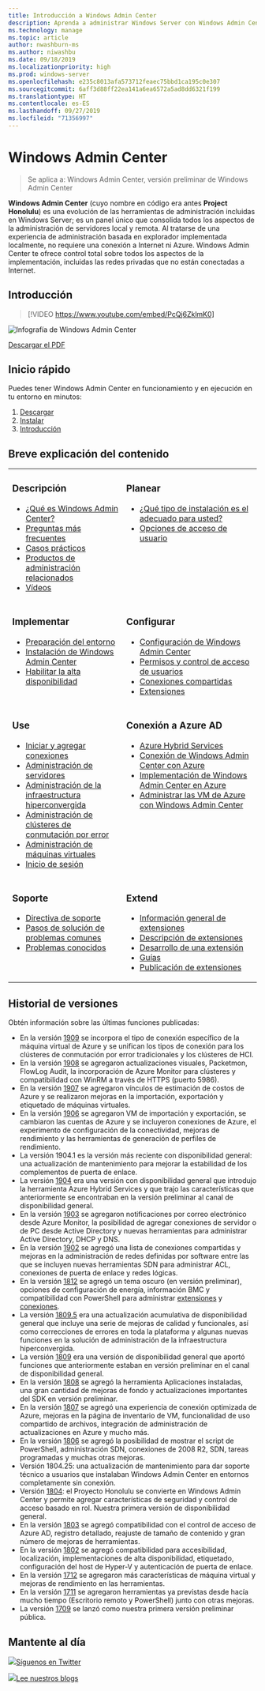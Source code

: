 ```yaml
---
title: Introducción a Windows Admin Center
description: Aprenda a administrar Windows Server con Windows Admin Center (Proyecto Honolulu)
ms.technology: manage
ms.topic: article
author: nwashburn-ms
ms.author: niwashbu
ms.date: 09/18/2019
ms.localizationpriority: high
ms.prod: windows-server
ms.openlocfilehash: e235c8013afa573712feaec75bbd1ca195c0e307
ms.sourcegitcommit: 6aff3d88ff22ea141a6ea6572a5ad8dd6321f199
ms.translationtype: HT
ms.contentlocale: es-ES
ms.lasthandoff: 09/27/2019
ms.locfileid: "71356997"
---
```

# <a name="windows-admin-center"></a>Windows Admin Center

> Se aplica a: Windows Admin Center, versión preliminar de Windows Admin Center

**Windows Admin Center** (cuyo nombre en código era antes **Project Honolulu**) es una evolución de las herramientas de administración incluidas en Windows Server; es un panel único que consolida todos los aspectos de la administración de servidores local y remota. Al tratarse de una experiencia de administración basada en explorador implementada localmente, no requiere una conexión a Internet ni Azure. Windows Admin Center te ofrece control total sobre todos los aspectos de la implementación, incluidas las redes privadas que no están conectadas a Internet.

## <a name="introduction"></a>Introducción

>[!VIDEO https://www.youtube.com/embed/PcQj6ZklmK0]

![Infografía de Windows Admin Center](media/WAC1809Poster_thumb.PNG)

[Descargar el PDF](https://github.com/MicrosoftDocs/windowsserverdocs/raw/master/WindowsServerDocs/manage/windows-admin-center/media/WindowsAdminCenter1809Poster.pdf)

## <a name="quick-start"></a>Inicio rápido

Puedes tener Windows Admin Center en funcionamiento y en ejecución en tu entorno en minutos:

1. [Descargar](https://aka.ms/windowsadmincenter)
2. [Instalar](deploy/install.md)
3. [Introducción](use/get-started.md)

## <a name="contents-at-a-glance"></a>Breve explicación del contenido

<table>
    <tr></tr>
    <tr>
        <td style="vertical-align: top;">
            <h3>Descripción</h3>
            <ul>
            <li><a href="understand/what-is.md">¿Qué es Windows Admin Center?</a>
            <li><a href="understand/faq.md">Preguntas más frecuentes</a>
            <li><a href="understand/case-studies.md">Casos prácticos</a>
            <li><a href="understand/related-management.md">Productos de administración relacionados</a>
            <li><a href="understand/videos.md">Vídeos</a>
            </ul>
        </td>
        <td style="vertical-align: top;">
            <h3>Planear</h3>
            <ul>
            <li><a href="plan/installation-options.md">¿Qué tipo de instalación es el adecuado para usted?</a>
            <li><a href="plan/user-access-options.md">Opciones de acceso de usuario</a>
            <br>
            </ul>
        </td>
    </tr>
    <tr>
        <td style="vertical-align: top;">
            <h3>Implementar</h3>
            <ul>
            <li><a href="deploy/prepare-environment.md">Preparación del entorno</a>
            <li><a href="deploy/install.md">Instalación de Windows Admin Center</a>
            <li><a href="deploy/high-availability.md">Habilitar la alta disponibilidad</a>
         </ul>
        </td>
        <td style="vertical-align: top;">
            <h3>Configurar</h3>
            <ul>
            <li><a href="configure/settings.md">Configuración de Windows Admin Center</a>
            <li><a href="configure/user-access-control.md">Permisos y control de acceso de usuarios</a>
            <li><a href="configure/shared-connections.md">Conexiones compartidas</a>
            <li><a href="configure/using-extensions.md">Extensiones</a>
            </ul>
        </td>
    </tr>
    <tr>
        <td style="vertical-align: top;">
            <h3>Use</h3>
            <ul>
            <li><a href="use/get-started.md">Iniciar y agregar conexiones</a>
            <li><a href="use/manage-servers.md">Administración de servidores</a>
            <li><a href="use/manage-hyper-converged.md">Administración de la infraestructura hiperconvergida</a>
            <li><a href="use/manage-failover-clusters.md">Administración de clústeres de conmutación por error</a>
            <li><a href="use/manage-virtual-machines.md">Administración de máquinas virtuales</a>
            <li><a href="use/logging.md">Inicio de sesión</a>
            </ul>
        </td>
        <td style="vertical-align: top;">
            <h3>Conexión a Azure AD</h3>
            <ul>
            <li><a href="azure/index.md">Azure Hybrid Services</a></li>
            <li><a href="azure/azure-integration.md">Conexión de Windows Admin Center con Azure</a></li>
            <li><a href="azure/deploy-wac-in-azure.md">Implementación de Windows Admin Center en Azure</a></li>
            <li><a href="azure/manage-azure-vms.md">Administrar las VM de Azure con Windows Admin Center</a></li>
            </ul>
        </td>
    </tr>
    <tr>
            <td style="vertical-align: top;">
            <h3>Soporte</h3>
            <ul>
            <li><a href="support/index.md">Directiva de soporte</a>
            <li><a href="support/troubleshooting.md">Pasos de solución de problemas comunes</a>
            <li><a href="support/known-issues.md">Problemas conocidos</a>
            </ul>
        </td>
            <td style="vertical-align: top;">
            <h3>Extend</h3>
            <ul>
            <li><a href="extend/extensibility-overview.md">Información general de extensiones</a>
            <li><a href="extend/understand-extensions.md">Descripción de extensiones</a>
            <li><a href="extend/developing-extensions.md">Desarrollo de una extensión</a>
            <li><a href="extend/publish-extensions.md">Guías</a>
            <li><a href="extend/publish-extensions.md">Publicación de extensiones</a>
            </ul>
        </td>
    </tr>

</table>

## <a name="release-history"></a>Historial de versiones

Obtén información sobre las últimas funciones publicadas:

- En la versión [1909](https://aka.ms/wac1909) se incorpora el tipo de conexión específico de la máquina virtual de Azure y se unifican los tipos de conexión para los clústeres de conmutación por error tradicionales y los clústeres de HCI.
- En la versión [1908](https://aka.ms/wac1908) se agregaron actualizaciones visuales, Packetmon, FlowLog Audit, la incorporación de Azure Monitor para clústeres y compatibilidad con WinRM a través de HTTPS (puerto 5986).
- En la versión [1907](https://aka.ms/wac1907) se agregaron vínculos de estimación de costos de Azure y se realizaron mejoras en la importación, exportación y etiquetado de máquinas virtuales.
- En la versión [1906](https://aka.ms/wac1906) se agregaron VM de importación y exportación, se cambiaron las cuentas de Azure y se incluyeron conexiones de Azure, el experimento de configuración de la conectividad, mejoras de rendimiento y las herramientas de generación de perfiles de rendimiento.
- La versión 1904.1 es la versión más reciente con disponibilidad general: una actualización de mantenimiento para mejorar la estabilidad de los complementos de puerta de enlace.
- La versión [1904](https://aka.ms/wac1904) era una versión con disponibilidad general que introdujo la herramienta Azure Hybrid Services y que trajo las características que anteriormente se encontraban en la versión preliminar al canal de disponibilidad general.
- En la versión [1903](https://aka.ms/wac1903) se agregaron notificaciones por correo electrónico desde Azure Monitor, la posibilidad de agregar conexiones de servidor o de PC desde Active Directory y nuevas herramientas para administrar Active Directory, DHCP y DNS.
- En la versión [1902](https://aka.ms/wac1902) se agregó una lista de conexiones compartidas y mejoras en la administración de redes definidas por software entre las que se incluyen nuevas herramientas SDN para administrar ACL, conexiones de puerta de enlace y redes lógicas.
- En la versión [1812](https://aka.ms/wac1812) se agregó un tema oscuro (en versión preliminar), opciones de configuración de energía, información BMC y compatibilidad con PowerShell para administrar [extensiones](./configure/using-extensions.md#manage-extensions-with-powershell) y [conexiones](./use/get-started.md#use-powershell-to-import-or-export-your-connections-with-tags).
- La versión [1809.5](https://aka.ms/wac1809.5) era una actualización acumulativa de disponibilidad general que incluye una serie de mejoras de calidad y funcionales, así como correcciones de errores en toda la plataforma y algunas nuevas funciones en la solución de administración de la infraestructura hiperconvergida.
- La versión [1809](https://cloudblogs.microsoft.com/windowsserver/2018/09/20/windows-admin-center-1809-and-sdk-now-generally-available/) era una versión de disponibilidad general que aportó funciones que anteriormente estaban en versión preliminar en el canal de disponibilidad general.
- En la versión [1808](https://aka.ms/WACPreview1808-InsiderBlog) se agregó la herramienta Aplicaciones instaladas, una gran cantidad de mejoras de fondo y actualizaciones importantes del SDK en versión preliminar.
- En la versión [1807](https://aka.ms/WACPreview1807-InsiderBlog) se agregó una experiencia de conexión optimizada de Azure, mejoras en la página de inventario de VM, funcionalidad de uso compartido de archivos, integración de administración de actualizaciones en Azure y mucho más. 
- En la versión [1806](https://aka.ms/WACPreview1806-InsiderBlog) se agregó la posibilidad de mostrar el script de PowerShell, administración SDN, conexiones de 2008 R2, SDN, tareas programadas y muchas otras mejoras.
- Versión 1804.25: una actualización de mantenimiento para dar soporte técnico a usuarios que instalaban Windows Admin Center en entornos completamente sin conexión.
- Versión [1804](https://cloudblogs.microsoft.com/windowsserver/2018/04/12/announcing-windows-admin-center-our-reimagined-management-experience/): el Proyecto Honolulu se convierte en Windows Admin Center y permite agregar características de seguridad y control de acceso basado en rol. Nuestra primera versión de disponibilidad general.
- En la versión [1803](https://blogs.windows.com/windowsexperience/2018/03/13/announcing-project-honolulu-technical-preview-1803-and-rsat-insider-preview-for-windows-10) se agregó compatibilidad con el control de acceso de Azure AD, registro detallado, reajuste de tamaño de contenido y gran número de mejoras de herramientas.
- En la versión [1802](https://blogs.windows.com/windowsexperience/2018/02/13/announcing-windows-server-insider-preview-build-17093-project-honolulu-technical-preview-1802) se agregó compatibilidad para accesibilidad, localización, implementaciones de alta disponibilidad, etiquetado, configuración del host de Hyper-V y autenticación de puerta de enlace.
- En la versión [1712](https://blogs.windows.com/windowsexperience/2017/12/19/announcing-project-honolulu-technical-preview-1712-build-05002) se agregaron más características de máquina virtual y mejoras de rendimiento en las herramientas.
- En la versión [1711](https://cloudblogs.microsoft.com/windowsserver/2017/12/01/1711-update-to-project-honolulu-technical-preview-is-now-available/) se agregaron herramientas ya previstas desde hacía mucho tiempo (Escritorio remoto y PowerShell) junto con otras mejoras.
- La versión [1709](https://cloudblogs.microsoft.com/windowsserver/2017/09/22/project-honolulu-technical-preview-is-now-available-for-download/) se lanzó como nuestra primera versión preliminar pública.

## <a name="stay-updated"></a>Mantente al día

![ ](//img-prod-cms-rt-microsoft-com.akamaized.net/cms/api/am/imageFileData/REOolR)[Síguenos en Twitter](https://twitter.com/servermgmt)

![ ](//img-prod-cms-rt-microsoft-com.akamaized.net/cms/api/am/imageFileData/REOtyw)[Lee nuestros blogs](https://blogs.technet.microsoft.com/servermanagement/)
